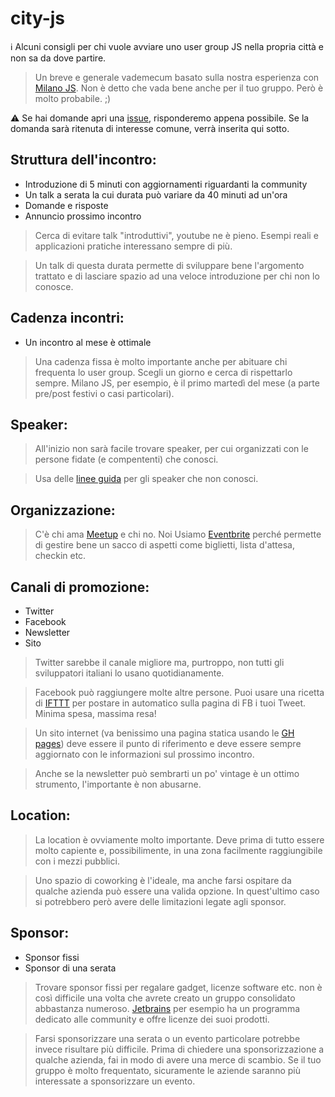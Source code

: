 # city-js
:information_source: Alcuni consigli per chi vuole avviare uno user group JS nella propria città e non sa da dove partire.
> Un breve e generale vademecum basato sulla nostra esperienza con [Milano JS](http://milanojs.com). Non è detto che vada bene anche per il tuo gruppo. Però è molto probabile. ;)

:warning: Se hai domande apri una [issue](https://github.com/milano-js/city-js/issues/new), risponderemo appena possibile. Se la domanda sarà ritenuta di interesse comune, verrà inserita qui sotto.

## Struttura dell'incontro:
- Introduzione di 5 minuti con aggiornamenti riguardanti la community
- Un talk a serata la cui durata può variare da 40 minuti ad un'ora
- Domande e risposte
- Annuncio prossimo incontro

> Cerca di evitare talk "introduttivi", youtube ne è pieno. Esempi reali e applicazioni pratiche interessano sempre di più.

> Un talk di questa durata permette di sviluppare bene l'argomento trattato e di lasciare spazio ad una veloce introduzione per chi non lo conosce.

## Cadenza incontri:
- Un incontro al mese è ottimale

> Una cadenza fissa è molto importante anche per abituare chi frequenta lo user group. Scegli un giorno e cerca di rispettarlo sempre. Milano JS, per esempio, è il primo martedì del mese (a parte pre/post festivi o casi particolari).

## Speaker:
> All'inizio non sarà facile trovare speaker, per cui organizzati con le persone fidate (e compententi) che conosci.

> Usa delle [linee guida](https://github.com/milano-js/talk-guidelines) per gli speaker che non conosci.

## Organizzazione:
> C'è chi ama [Meetup](http://www.meetup.com/) e chi no. Noi Usiamo [Eventbrite](https://www.eventbrite.com/) perché permette di gestire bene un sacco di aspetti come biglietti, lista d'attesa, checkin etc.

## Canali di promozione:
- Twitter
- Facebook
- Newsletter
- Sito
 
> Twitter sarebbe il canale migliore ma, purtroppo, non tutti gli sviluppatori italiani lo usano quotidianamente.

> Facebook può raggiungere molte altre persone. Puoi usare una ricetta di [IFTTT](https://ifttt.com/recipes) per postare in automatico sulla pagina di FB i tuoi Tweet. Minima spesa, massima resa!

> Un sito internet (va benissimo una pagina statica usando le [GH pages](https://pages.github.com/)) deve essere il punto di riferimento e deve essere sempre aggiornato con le informazioni sul prossimo incontro.

> Anche se la newsletter può sembrarti un po' vintage è un ottimo strumento, l'importante è non abusarne.

## Location:
> La location è ovviamente molto importante. Deve prima di tutto essere molto capiente e, possibilimente, in una zona facilmente raggiungibile con i mezzi pubblici.

> Uno spazio di coworking è l'ideale, ma anche farsi ospitare da qualche azienda può essere una valida opzione. In quest'ultimo caso si potrebbero però avere delle limitazioni legate agli sponsor.

## Sponsor:
- Sponsor fissi
- Sponsor di una serata

> Trovare sponsor fissi per regalare gadget, licenze software etc. non è così difficile una volta che avrete creato un gruppo consolidato abbastanza numeroso. [Jetbrains](https://www.jetbrains.com/devnet/) per esempio ha un programma dedicato alle community e offre licenze dei suoi prodotti.

> Farsi sponsorizzare una serata o un evento particolare potrebbe invece risultare più difficile. Prima di chiedere una sponsorizzazione a qualche azienda, fai in modo di avere una merce di scambio. Se il tuo gruppo è molto frequentato, sicuramente le aziende saranno più interessate a sponsorizzare un evento.

